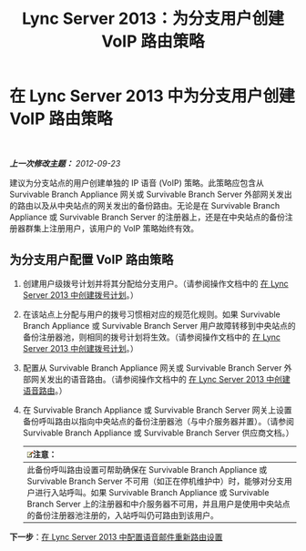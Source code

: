 ﻿---
title: Lync Server 2013：为分支用户创建 VoIP 路由策略
TOCTitle: 为分支用户创建 VoIP 路由策略
ms:assetid: 10deca9f-f870-4a42-b25d-e4fc53108658
ms:mtpsurl: https://technet.microsoft.com/zh-cn/library/Gg398196(v=OCS.15)
ms:contentKeyID: 49312032
ms.date: 05/19/2016
mtps_version: v=OCS.15
ms.translationtype: HT
---

# 在 Lync Server 2013 中为分支用户创建 VoIP 路由策略

 

_**上一次修改主题：** 2012-09-23_

建议为分支站点的用户创建单独的 IP 语音 (VoIP) 策略。此策略应包含从 Survivable Branch Appliance 网关或 Survivable Branch Server 外部网关发出的路由以及从中央站点的网关发出的备份路由。无论是在 Survivable Branch Appliance 或 Survivable Branch Server 的注册器上，还是在中央站点的备份注册器群集上注册用户，该用户的 VoIP 策略始终有效。

## 为分支用户配置 VoIP 路由策略

1.  创建用户级拨号计划并将其分配给分支用户。（请参阅操作文档中的 [在 Lync Server 2013 中创建拨号计划](lync-server-2013-create-a-dial-plan.md)。）

2.  在该站点上分配与用户的拨号习惯相对应的规范化规则。如果 Survivable Branch Appliance 或 Survivable Branch Server 用户故障转移到中央站点的备份注册器池，则相同的拨号计划将生效。（请参阅操作文档中的 [在 Lync Server 2013 中创建拨号计划](lync-server-2013-create-a-dial-plan.md)。）

3.  配置从 Survivable Branch Appliance 网关或 Survivable Branch Server 外部网关发出的语音路由。（请参阅操作文档中的 [在 Lync Server 2013 中创建语音路由](lync-server-2013-create-a-voice-route.md)。）

4.  在 Survivable Branch Appliance 或 Survivable Branch Server 网关上设置备份呼叫路由以指向中央站点的备份注册器池（与中介服务器并置）。（请参阅 Survivable Branch Appliance 或 Survivable Branch Server 供应商文档。）
    
    <table>
    <thead>
    <tr class="header">
    <th><img src="images/Dn783119.note(OCS.15).gif" title="note" alt="note" />注意：</th>
    </tr>
    </thead>
    <tbody>
    <tr class="odd">
    <td>此备份呼叫路由设置可帮助确保在 Survivable Branch Appliance 或 Survivable Branch Server 不可用（如正在停机维护中）时，能够对分支用户进行入站呼叫。如果 Survivable Branch Appliance 或 Survivable Branch Server 上的注册器和中介服务器不可用，并且用户是使用中央站点的备份注册器池注册的，入站呼叫仍可路由到该用户。</td>
    </tr>
    </tbody>
    </table>


**下一步**：[在 Lync Server 2013 中配置语音邮件重新路由设置](lync-server-2013-configure-voice-mail-rerouting-settings.md)

